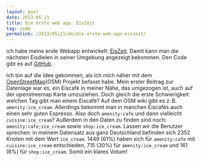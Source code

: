```yaml
---
layout: post
date: 2013-05-21
title: Die erste web app: EisZeit
tag: code
permalink: /2013/05/21/de/die-erste-web-app-eiszeit/
---
```


ich habe meine erste Webapp entwickelt:
[EisZeit](http://playground.sam-d.com/ice). Damit kann man die nächsten
Eisdielen in seiner Umgebung angezeigt bekommen.  Den Code gibt es auf
[GitHub](https://github.com/sam-d/eiszeit).

Ich bin auf die Idee gekommen, als ich mich näher mit dem
[OpenStreetMap](http://openstreetmap.org)(OSM) Projekt befasst habe. Mein erster
Beitrag zur Datenlage war es, ein Eiscafé in meiner Nähe, das umgezogen ist,
auch auf der openstreemap Karte umzuziehen. Doch gleich die erste Schwierigkeit:
welchen Tag gibt man einem Eiscafé? Auf dem OSM wiki gibt es z.&thinsp;B.
```amenity:ice_cream```. Allerdings bekommt man in manchen Eiscafés auch einen
sehr guten Espresso. Also doch ```amenity:cafe``` und dann vielleicht
```cuisine:ice_cream```? Außerdem in den Daten zu finden sind noch:
```amenity:cafe;ice_cream``` sowie ```shop:ice_cream```. Lassen wir die Benutzer
sprechen: in meinem Datensatz aus ganz Deutschland befinden sich 2352 Knoten mit
dem Wert ```ice_cream```. 1449 (61%) haben sich für ```amenity:cafe``` mit
```cuisine:ice_cream``` entschieden, 715 (30%) für ```amenity:ice_cream``` und
161 (6%) für ```shop:ice_cream```. Somit ein klares Votum!
